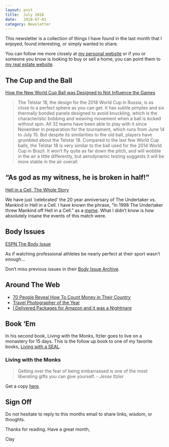 ```yaml
---
layout: post
title:  July 2018
date:   2018-07-01
category: Newsletter
---
```


This newsletter is a collection of things I have found in the last month that I enjoyed, found interesting, or simply wanted to share.

You can follow me more closely at [my personal website](http://claycarson.net "Personal Website") or if you or someone you know is looking to buy or sell a home, you can point them to [my real estate website](http://claycarson.com "Business Website ").

## The Cup and the Ball

[How the New World Cup Ball was Designed to Not Influence the Games](https://www.popsci.com/world-cup-ball-design#page-2 "How the new World Cup ball was designed to not influence the games")

> The Telstar 18, the design for the 2018 World Cup in Russia, is as close to a perfect sphere as you can get. It has subtle pimples and six thermally bonded panels designed to avoid knuckling, which is the characteristic bobbing and weaving movement when a ball is kicked without spin. All 32 teams have been able to play with it since November in preparation for the tournament, which runs from June 14 to July 15. But despite its similarities to the old ball, players have grumbled about the Telstar 18. Compared to the last few World Cup balls, the Telstar 18 is very similar to the ball used for the 2014 World Cup in Brazil. It won’t fly quite as far down the pitch, and will wobble in the air a little differently, but aerodynamic testing suggests it will be more stable in the air overall.

## “As god as my witness, he is broken in half!”

[Hell in a Cell, The Whole Story](https://www.youtube.com/watch?feature=youtu.be&v=wPNaWr5SVq0&app=desktop)

We have just ‘celebrated’ the 20 year anniversary of The Undertaker vs. Mankind in Hell in a Cell. I have known the phrase, “In 1998 The Undertaker threw Mankind off Hell in a Cell.” as a [meme](http://knowyourmeme.com/memes/the-undertaker-threw-mankind-off-hell-in-a-cell "meme"). What I didn’t know is how absolutely insane the events of this match were. 

## Body Issues

[ESPN The Body Issue](http://www.espn.com/espn/feature/story/_/id/23851669/espn-body-issue-2018 "The Body Issue")

As if watching professional athletes be nearly perfect at their sport wasn’t enough...

Don’t miss previous issues in their [Body Issue Archive](http://www.espn.com/espn/feature/story/_/id/23584667/body-issue-archive#!sports).

## Around The Web

- [70 People Reveal How To Count Money in Their Country](https://youtu.be/lx3QlyeG_mI "70 People Reveal How To Count Money in Their Country")
- [Travel Photographer of the Year](http://travel.nationalgeographic.com/photographer-of-the-year-2018/gallery/winners-all/1/ "Travel Photographer of the Year")
- [I Delivered Packages for Amazon and it was a Nightmare](https://www.theatlantic.com/technology/archive/2018/06/amazon-flex-workers/563444/ "Delivered packages for amazon")

## Book ‘Em

In his second book, Living with the Monks, Itzler goes to live on a monastery for 15 days. This is the follow up book to one of my favorite books, [Living with a SEAL](https://www.amazon.com/Living-SEAL-Training-Toughest-Planet-ebook/dp/B00U6DNZB2/ref=sr_1_1?s=books&ie=UTF8&qid=1529938723&sr=1-1&keywords=living+with+a+seal).

### Living with the Monks

> Getting over the fear of being embarrassed is one of the most liberating gifts you can give yourself.
> *- Jesse Itzler*

Get a copy [here](https://www.amazon.com/Living-Monks-Turning-Happiness-Gratitude/dp/1478993421 "Living with the Monks").

## Sign Off

Do not hesitate to reply to this months email to share links, wisdom, or thoughts.

Thanks for reading. Have a great month,

Clay